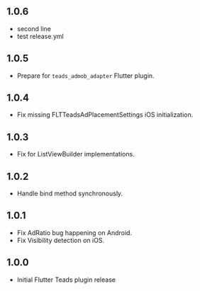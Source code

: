 ## 1.0.6

* second line
* test release.yml

## 1.0.5

* Prepare for `teads_admob_adapter` Flutter plugin.

## 1.0.4

* Fix missing FLTTeadsAdPlacementSettings iOS initialization.

## 1.0.3

* Fix for ListViewBuilder implementations.

## 1.0.2

* Handle bind method synchronously.

## 1.0.1

* Fix AdRatio bug happening on Android.
* Fix Visibility detection on iOS.

## 1.0.0

* Initial Flutter Teads plugin release

